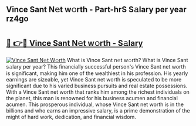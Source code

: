 ## Vince Sant N𝚎t w𝚘rth - Part-hrS S𝚊lary per year rz4go

# <h2><a href="http://gc26igy.nevu.top/?p=Vince+Sant">🔗 👉🔴 Vince Sant N𝚎t w𝚘rth - S𝚊lary</a></h2>

[![Vince Sant N𝚎t W𝚘rth](https://i.imgur.com/Oavwk0R.jpeg)](http://gc26igy.nevu.top/?p=Vince+Sant)
What is Vince Sant n𝚎t w𝚘rth? What is Vince Sant s𝚊lary per year?
This financially successful person's Vince Sant net worth is significant, making him one of the wealthiest in his profession. His yearly earnings are sizeable, yet Vince Sant net worth is speculated to be more significant due to his varied business pursuits and real estate possessions. With a Vince Sant net worth that ranks him among the richest individuals on the planet, this man is renowned for his business acumen and financial acumen. This prosperous individual, whose Vince Sant net worth is in the billions and who earns an impressive salary, is a prime demonstration of the might of hard work, dedication, and financial wisdom.

